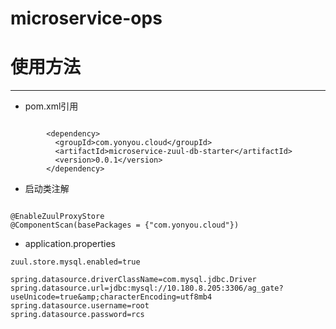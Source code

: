# microservice-ops
# 使用方法

---
- pom.xml引用
```

   		<dependency>  
  		  <groupId>com.yonyou.cloud</groupId>
  		  <artifactId>microservice-zuul-db-starter</artifactId>
  		  <version>0.0.1</version>
		</dependency>
```
- 启动类注解

```

@EnableZuulProxyStore
@ComponentScan(basePackages = {"com.yonyou.cloud"})
```
- application.properties

```
zuul.store.mysql.enabled=true

spring.datasource.driverClassName=com.mysql.jdbc.Driver
spring.datasource.url=jdbc:mysql://10.180.8.205:3306/ag_gate?useUnicode=true&amp;characterEncoding=utf8mb4
spring.datasource.username=root
spring.datasource.password=rcs
```

